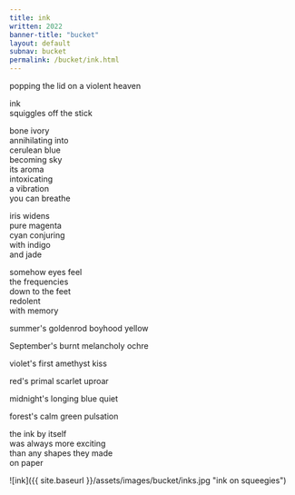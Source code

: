 ```yaml
---
title: ink 
written: 2022
banner-title: "bucket" 
layout: default
subnav: bucket
permalink: /bucket/ink.html
---
```


<div class="poem">
popping the lid  
on a violent heaven  

ink  
squiggles off the stick  

bone ivory   
annihilating into  
cerulean blue  
becoming sky  
its aroma  
intoxicating  
a vibration  
you can breathe  

iris widens  
pure magenta  
cyan conjuring  
with indigo  
and jade  

somehow eyes feel  
the frequencies  
down to the feet  
redolent  
with memory
  
summer's goldenrod boyhood yellow  
  
September's burnt melancholy ochre  

violet's first amethyst kiss  
  
red's primal scarlet uproar  
  
midnight's longing blue quiet

forest's calm green pulsation

the ink by itself  
was always more exciting  
than any shapes they made  
on paper  
</div>

![ink]({{ site.baseurl }}/assets/images/bucket/inks.jpg "ink on squeegies")
